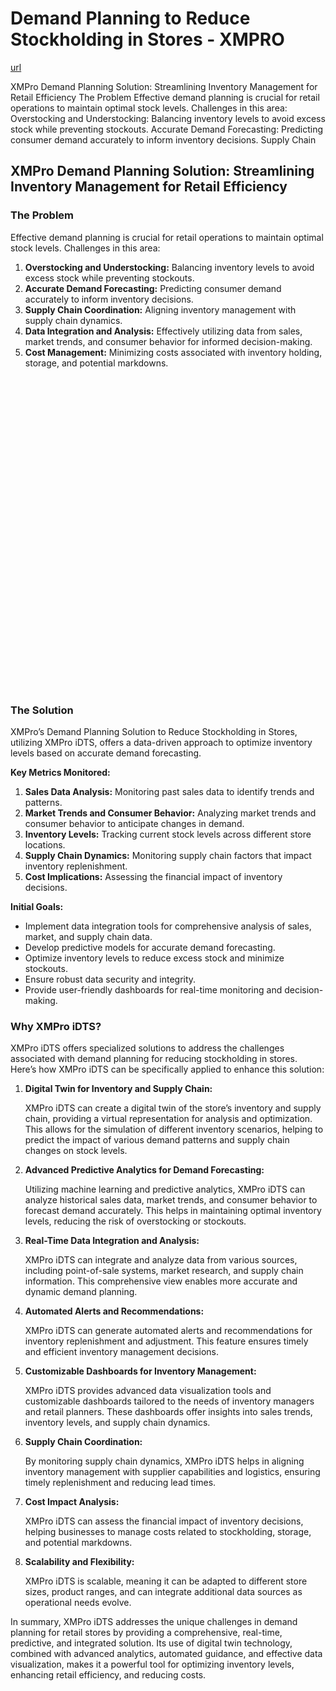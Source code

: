 # Demand Planning to Reduce Stockholding in Stores - XMPRO

[url](https://xmpro.com/solutions-library/other,use-cases/demand-planning-to-reduce-stockholding-in-stores/)


<div class="portfolio-top">

<div class="row page-wrapper">

<div class="large-12 col mb-0 pb-0">

<div class="portfolio-summary entry-summary">

<div class="row">

<div class="col col-fit pb-0">
XMPro Demand Planning Solution: Streamlining Inventory Management for Retail Efficiency The Problem Effective demand planning is crucial for retail operations to maintain optimal stock levels. Challenges in this area: Overstocking and Understocking: Balancing inventory levels to avoid excess stock while preventing stockouts. Accurate Demand Forecasting: Predicting consumer demand accurately to inform inventory decisions. Supply Chain
</div>
</div>
</div>
</div>
</div>

<div id="portfolio-content" role="main">

<div class="portfolio-inner">

<div class="row" id="row-900830439">

<div class="col small-12 large-12" id="col-1272670511">

<div class="col-inner">

<div class="row" id="row-342074357">

<div class="col small-12 large-12" id="col-693936867">

<div class="col-inner">
<h2>XMPro Demand Planning Solution: Streamlining Inventory Management for Retail Efficiency</h2>
</div>
</div>
</div>

<div class="row" id="row-2112271540">

<div class="col medium-6 small-12 large-6" id="col-294253554">

<div class="col-inner">
<h3>The Problem</h3>
<p>Effective demand planning is crucial for retail operations to maintain optimal stock levels. Challenges in this area:</p>
<ol>
<li><strong>Overstocking and Understocking:</strong> Balancing inventory levels to avoid excess stock while preventing stockouts.</li>
<li><strong>Accurate Demand Forecasting:</strong> Predicting consumer demand accurately to inform inventory decisions.</li>
<li><strong>Supply Chain Coordination:</strong> Aligning inventory management with supply chain dynamics.</li>
<li><strong>Data Integration and Analysis:</strong> Effectively utilizing data from sales, market trends, and consumer behavior for informed decision-making.</li>
<li><strong>Cost Management:</strong> Minimizing costs associated with inventory holding, storage, and potential markdowns.</li>
</ol>
</div>
</div>

<div class="col medium-6 small-12 large-6" id="col-1991619713">

<div class="col-inner">

<div class="banner has-hover" id="banner-610605364">

<div class="banner-inner fill">

<div class="banner-bg fill">

<div class="bg fill bg-fill"></div>
</div>

<div class="banner-layers container">

<div class="fill banner-link"></div>

<div class="text-box banner-layer x50 md-x50 lg-x50 y50 md-y50 lg-y50 res-text" id="text-box-448503877">

<div class="text-box-content text dark">

<div class="text-inner text-center">
</div>
</div>
<style>
#text-box-448503877 {
  width: 60%;
}
#text-box-448503877 .text-box-content {
  font-size: 100%;
}
</style>
</div>
</div>
</div>
<style>
#banner-610605364 {
  padding-top: 500px;
}
#banner-610605364 .bg.bg-loaded {
  background-image: url(https://xmpro.com/wp-content/uploads/2020/04/21.jpg);
}
</style>
</div>
</div>
</div>
</div>

<div class="row" id="row-320837844">

<div class="col small-12 large-12" id="col-1621618677">

<div class="col-inner">
<h3>The Solution</h3>
<p>XMPro’s Demand Planning Solution to Reduce Stockholding in Stores, utilizing XMPro iDTS, offers a data-driven approach to optimize inventory levels based on accurate demand forecasting.</p>
<p><strong>Key Metrics Monitored:</strong></p>
<ol>
<li><strong>Sales Data Analysis:</strong> Monitoring past sales data to identify trends and patterns.</li>
<li><strong>Market Trends and Consumer Behavior:</strong> Analyzing market trends and consumer behavior to anticipate changes in demand.</li>
<li><strong>Inventory Levels:</strong> Tracking current stock levels across different store locations.</li>
<li><strong>Supply Chain Dynamics:</strong> Monitoring supply chain factors that impact inventory replenishment.</li>
<li><strong>Cost Implications:</strong> Assessing the financial impact of inventory decisions.</li>
</ol>
<p><strong>Initial Goals:</strong></p>
<ul>
<li>Implement data integration tools for comprehensive analysis of sales, market, and supply chain data.</li>
<li>Develop predictive models for accurate demand forecasting.</li>
<li>Optimize inventory levels to reduce excess stock and minimize stockouts.</li>
<li>Ensure robust data security and integrity.</li>
<li>Provide user-friendly dashboards for real-time monitoring and decision-making.</li>
</ul>
</div>
</div>
</div>
<h3>Why XMPro iDTS?</h3>
<p>XMPro iDTS offers specialized solutions to address the challenges associated with demand planning for reducing stockholding in stores. Here’s how XMPro iDTS can be specifically applied to enhance this solution:</p>
<ol>
<li>
<p><strong>Digital Twin for Inventory and Supply Chain:</strong></p>
<p>XMPro iDTS can create a digital twin of the store’s inventory and supply chain, providing a virtual representation for analysis and optimization. This allows for the simulation of different inventory scenarios, helping to predict the impact of various demand patterns and supply chain changes on stock levels.</p></li>
<li>
<p><strong>Advanced Predictive Analytics for Demand Forecasting:</strong></p>
<p>Utilizing machine learning and predictive analytics, XMPro iDTS can analyze historical sales data, market trends, and consumer behavior to forecast demand accurately. This helps in maintaining optimal inventory levels, reducing the risk of overstocking or stockouts.</p></li>
<li>
<p><strong>Real-Time Data Integration and Analysis:</strong></p>
<p>XMPro iDTS can integrate and analyze data from various sources, including point-of-sale systems, market research, and supply chain information. This comprehensive view enables more accurate and dynamic demand planning.</p></li>
<li>
<p><strong>Automated Alerts and Recommendations:</strong></p>
<p>XMPro iDTS can generate automated alerts and recommendations for inventory replenishment and adjustment. This feature ensures timely and efficient inventory management decisions.</p></li>
<li>
<p><strong>Customizable Dashboards for Inventory Management:</strong></p>
<p>XMPro iDTS provides advanced data visualization tools and customizable dashboards tailored to the needs of inventory managers and retail planners. These dashboards offer insights into sales trends, inventory levels, and supply chain dynamics.</p></li>
<li>
<p><strong>Supply Chain Coordination:</strong></p>
<p>By monitoring supply chain dynamics, XMPro iDTS helps in aligning inventory management with supplier capabilities and logistics, ensuring timely replenishment and reducing lead times.</p></li>
<li>
<p><strong>Cost Impact Analysis:</strong></p>
<p>XMPro iDTS can assess the financial impact of inventory decisions, helping businesses to manage costs related to stockholding, storage, and potential markdowns.</p></li>
<li>
<p><strong>Scalability and Flexibility:</strong></p>
<p>XMPro iDTS is scalable, meaning it can be adapted to different store sizes, product ranges, and can integrate additional data sources as operational needs evolve.</p></li>
</ol>
<p>In summary, XMPro iDTS addresses the unique challenges in demand planning for retail stores by providing a comprehensive, real-time, predictive, and integrated solution. Its use of digital twin technology, combined with advanced analytics, automated guidance, and effective data visualization, makes it a powerful tool for optimizing inventory levels, enhancing retail efficiency, and reducing costs.</p>
</div>
</div>
</div>
</div>
</div>
</div>
